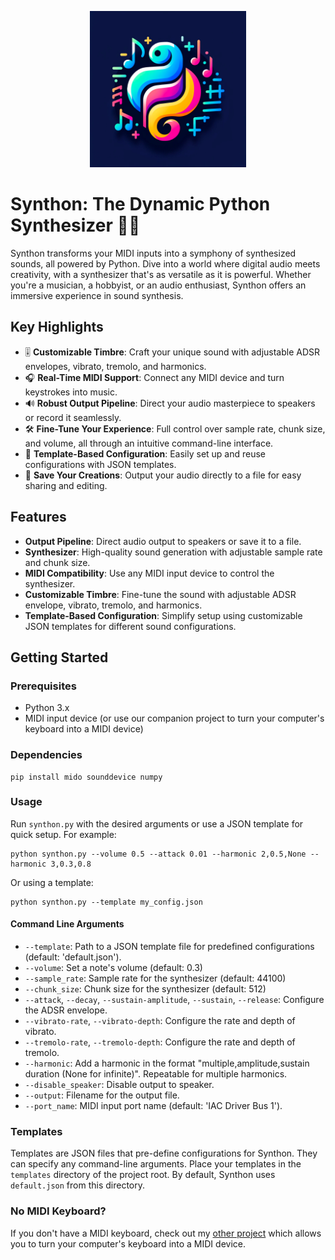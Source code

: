 <p align="center">
    <img src="logo.png" alt="drawing" width="250" />
</p>

# Synthon: The Dynamic Python Synthesizer 🎹🎶

Synthon transforms your MIDI inputs into a symphony of synthesized sounds, all powered by Python. Dive into a world
where digital audio meets creativity, with a synthesizer that's as versatile as it is powerful. Whether you're a
musician, a hobbyist, or an audio enthusiast, Synthon offers an immersive experience in sound synthesis.

## Key Highlights

- 🎚️ **Customizable Timbre**: Craft your unique sound with adjustable ADSR envelopes, vibrato, tremolo, and harmonics.
- 🎧 **Real-Time MIDI Support**: Connect any MIDI device and turn keystrokes into music.
- 🔊 **Robust Output Pipeline**: Direct your audio masterpiece to speakers or record it seamlessly.
- 🛠️ **Fine-Tune Your Experience**: Full control over sample rate, chunk size, and volume, all through an intuitive
  command-line interface.
- 📁 **Template-Based Configuration**: Easily set up and reuse configurations with JSON templates.
- 📁 **Save Your Creations**: Output your audio directly to a file for easy sharing and editing.

## Features

- **Output Pipeline**: Direct audio output to speakers or save it to a file.
- **Synthesizer**: High-quality sound generation with adjustable sample rate and chunk size.
- **MIDI Compatibility**: Use any MIDI input device to control the synthesizer.
- **Customizable Timbre**: Fine-tune the sound with adjustable ADSR envelope, vibrato, tremolo, and harmonics.
- **Template-Based Configuration**: Simplify setup using customizable JSON templates for different sound configurations.

## Getting Started

### Prerequisites

- Python 3.x
- MIDI input device (or use our companion project to turn your computer's keyboard into a MIDI device)

### Dependencies

```commandline
pip install mido sounddevice numpy
```

### Usage

Run `synthon.py` with the desired arguments or use a JSON template for quick setup. For example:

```commandline
python synthon.py --volume 0.5 --attack 0.01 --harmonic 2,0.5,None --harmonic 3,0.3,0.8
```

Or using a template:

```commandline
python synthon.py --template my_config.json
```

#### Command Line Arguments

- `--template`: Path to a JSON template file for predefined configurations (default: 'default.json').
- `--volume`: Set a note's volume (default: 0.3)
- `--sample_rate`: Sample rate for the synthesizer (default: 44100)
- `--chunk_size`: Chunk size for the synthesizer (default: 512)
- `--attack`, `--decay`, `--sustain-amplitude`, `--sustain`, `--release`: Configure the ADSR envelope.
- `--vibrato-rate`, `--vibrato-depth`: Configure the rate and depth of vibrato.
- `--tremolo-rate`, `--tremolo-depth`: Configure the rate and depth of tremolo.
- `--harmonic`: Add a harmonic in the format "multiple,amplitude,sustain duration (None for infinite)". Repeatable for
  multiple harmonics.
- `--disable_speaker`: Disable output to speaker.
- `--output`: Filename for the output file.
- `--port_name`: MIDI input port name (default: 'IAC Driver Bus 1').

### Templates

Templates are JSON files that pre-define configurations for Synthon. They can specify any command-line arguments. Place
your templates in the `templates` directory of the project root. By default, Synthon uses `default.json` from this
directory.

### No MIDI Keyboard?

If you don't have a MIDI keyboard, check out my [other project](https://github.com/jofoks/Virtual-MIDI-Keyboard) which
allows you to turn your computer's keyboard into a MIDI device.
